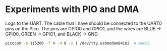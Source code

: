 # Experiments with PIO and DMA

Logs to the UART. The cable that I have should be connected to
the UART0 pins on the Pico. The pins are GPIO0 and GPIO1, and
the wires are BLUE -> GPIO0, GREEN -> GPIO1, and BLACK -> GND.

```sh
picocom -b 115200 -f n -d 8 -s 1 /dev/tty.usbmodem84102  # macOS
```
